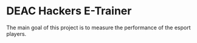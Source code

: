 # DEAC Hackers E-Trainer

The main goal of this project is to measure the performance of the esport players.